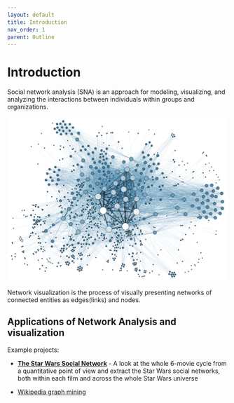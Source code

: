 ```yaml
---
layout: default
title: Introduction
nav_order: 1
parent: Outline
---
```

# Introduction

Social network analysis (SNA) is an approach for modeling, visualizing, and analyzing the interactions between individuals within groups and organizations.

![Social network visualization](Social_Network_Analysis_Visualization.png)

Network visualization is the process of visually presenting networks of connected entities as edges(links) and nodes.

## Applications of Network Analysis and visualization

Example projects:
* **[The Star Wars Social Network](http://evelinag.com/blog/2015/12-15-star-wars-social-network/)** - A look at the whole 6-movie cycle from a quantitative point of view and extract the Star Wars social networks, both within each film and across the whole Star Wars universe

* [Wikipedia graph mining](http://blog.miz.space/research/2017/08/14/wikipedia-collective-memory-dynamic-graph-analysis-graphx-spark-scala-time-series-network/)
